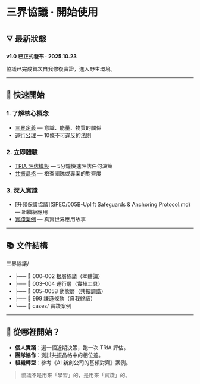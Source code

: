 # 三界協議 · 開始使用  
## 🜄 最新狀態
**v1.0 已正式發布 · 2025.10.23**

協議已完成首次自我修復實證，進入野生環境。

---

## 🚀 快速開始

### 1. 了解核心概念
- [三界定義](SPEC/001-Definitions.md) — 意識、能量、物質的關係  
- [運行公理](SPEC/003-operational-axioms.md) — 10條不可違反的法則  

### 2. 立即體驗
- [TRIA 評估模板](SPEC/004-TRIA-Template.md) — 5分鐘快速評估任何決策  
- [共振晶格](SPEC/005-Resonance-Lattice.md) — 檢查團隊或專案的對齊度  

### 3. 深入實踐
- [升頻保護協議](SPEC/005B-Uplift Safeguards & Anchoring Protocol.md) — 組織級應用  
- [實踐案例](CASES/) — 真實世界應用故事  

---

## 📚 文件結構

三界協議/
- ├── 📜 000–002 根層協議（本體論）
- ├── 📜 003–004 運行層（實操工具）
- ├── 📜 005–005B 動態層（共振調諧）
- ├── 📜 999 謙遜條款（自我終結）
- └── 📁 cases/ 實踐案例

---

## 🌟 從哪裡開始？

- **個人實踐**：選一個近期決策，跑一次 TRIA 評估。  
- **團隊協作**：測試共振晶格中的相位差。  
- **組織轉型**：參考《AI 新創公司的基頻對齊》案例。  

> 協議不是用來「學習」的，是用來「實踐」的。
